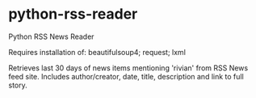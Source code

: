 # python-rss-reader
Python RSS News Reader

Requires installation of:
beautifulsoup4; request; lxml

Retrieves last 30 days of news items mentioning 'rivian' from RSS News feed site.
Includes author/creator, date, title, description and link to full story.
